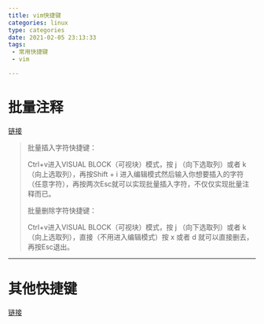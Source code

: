 ```yaml
---
title: vim快捷键
categories: linux
type: categories
date: 2021-02-05 23:13:33
tags:
 - 常用快捷键
 - vim

---
```


# 批量注释

[链接](https://www.cnblogs.com/davidshen/p/10248224.html)

> 批量插入字符快捷键：
>
> Ctrl+v进入VISUAL BLOCK（可视块）模式，按 j （向下选取列）或者 k （向上选取列），再按Shift + i 进入编辑模式然后输入你想要插入的字符（任意字符），再按两次Esc就可以实现批量插入字符，不仅仅实现批量注释而已。
>
> 批量删除字符快捷键：
>
> Ctrl+v进入VISUAL BLOCK（可视块）模式，按 j （向下选取列）或者 k （向上选取列），直接（不用进入编辑模式）按 x 或者 d 就可以直接删去，再按Esc退出。

---

# 其他快捷键

[链接](https://blog.csdn.net/lhl1124281072/article/details/83148777)
